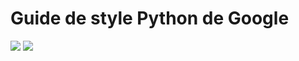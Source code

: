 # Guide de style Python de Google
![](https://img.shields.io/badge/contact-dr.mokira%40gmail.com-blueviolet)
![](https://img.shields.io/badge/lastest-2023--03--03-success)
<!-- ![](https://img.shields.io/badge/status-en%20r%C3%A9daction%20-yellow)-->

